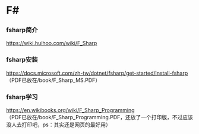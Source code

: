 # F#

### fsharp简介
https://wiki.huihoo.com/wiki/F_Sharp


### fsharp安装
https://docs.microsoft.com/zh-tw/dotnet/fsharp/get-started/install-fsharp
<br>（PDF已放在/book/F_Sharp_MS.PDF）

### fsharp学习
https://en.wikibooks.org/wiki/F_Sharp_Programming
<br>（PDF已放在/book/F_Sharp_Programming.PDF，还放了一个打印版，不过应该没人去打印吧，ps：其实还是网页的最好用）